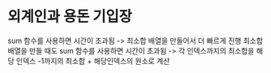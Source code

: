 # 외계인과 용돈 기입장

sum 함수를 사용하면 시간이 초과됨 -> 최소합 배열을 만들어서 더 빠르게 진행
최소합 배열을 만들 때도 sum 함수를 사용하면 시간이 초과됨 -> 
각 인덱스까지의 최소합을 해당 인덱스 -1까지의 최소합 + 해당인덱스의 원소로 계산